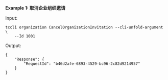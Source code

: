 **Example 1: 取消企业组织邀请**



Input: 

```
tccli organization CancelOrganizationInvitation --cli-unfold-argument  \
    --Id 1001
```

Output: 
```
{
    "Response": {
        "RequestId": "b46d2afe-6893-4529-bc96-2c82d9214957"
    }
}
```

